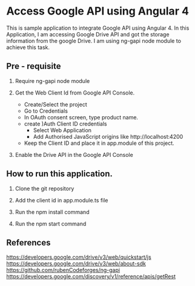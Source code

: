 # Access Google API using Angular 4

This is sample application to integrate Google API using Angular 4.
In this Application, I am accessing Google Drive API and got the storage information from the google Drive.
I am using ng-gapi node module to achieve this task. 

## Pre - requisite

1. Require ng-gapi node module

2. Get the Web Client Id from Google API Console.
    - Create/Select the project
    - Go to Credentials
    - In OAuth consent screen, type product name.
    - create )Auth Client ID credentials
        -   Select Web Application
        -   Add Authorised JavaScript origins like http://localhost:4200
    - Keep the Client ID and place it in app.module of this project.

3. Enable the Drive API in the Google API Console

## How to run this application.

1. Clone the git repository

2. Add the client id in app.module.ts file

3. Run the npm install command

4. Run the npm start command 

## References
https://developers.google.com/drive/v3/web/quickstart/js <br>
https://developers.google.com/drive/v3/web/about-sdk <br>
https://github.com/rubenCodeforges/ng-gapi <br>
https://developers.google.com/discovery/v1/reference/apis/getRest
